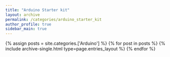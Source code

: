 ```yaml
---
title: "Arduino Starter kit"
layout: archive
permalink: /categories/arduino_starter_kit
author_profile: true
sidebar_main: true
---
```



{% assign posts = site.categories.['Arduino'] %}
{% for post in posts %} {% include archive-single.html type=page.entries_layout %} {% endfor %}